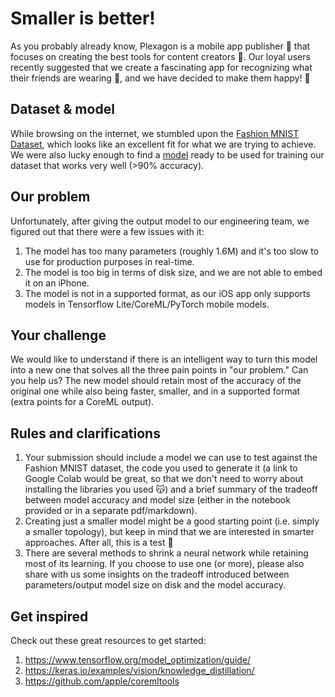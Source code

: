 # Smaller is better!

As you probably already know, Plexagon is a mobile app publisher 📱 that focuses on creating the best tools for content creators 🌅. Our loyal users recently suggested that we create a fascinating app for recognizing what their friends are wearing 👘, and we have decided to make them happy! 👾


## Dataset & model

While browsing on the internet, we stumbled upon the [Fashion MNIST Dataset](https://github.com/zalandoresearch/fashion-mnist), which looks like an excellent fit for what we are trying to achieve. We were also lucky enough to find a [model](fashion_mnist.py) ready to be used for training our dataset that works very well (>90% accuracy).


## Our problem

Unfortunately, after giving the output model to our engineering team, we figured out that there were a few issues with it:
1) The model has too many parameters (roughly 1.6M) and it's too slow to use for production purposes in real-time.
2) The model is too big in terms of disk size, and we are not able to embed it on an iPhone.
3) The model is not in a supported format, as our iOS app only supports models in Tensorflow Lite/CoreML/PyTorch mobile models.


## Your challenge

We would like to understand if there is an intelligent way to turn this model into a new one that solves all the three pain points in "our problem." Can you help us? The new model should retain most of the accuracy of the original one while also being faster, smaller, and in a supported format (extra points for a CoreML output).


## Rules and clarifications

1) Your submission should include a model we can use to test against the Fashion MNIST dataset, the code you used to generate it (a link to Google Colab would be great, so that we don't need to worry about installing the libraries you used 😽) and a brief summary of the tradeoff between model accuracy and model size (either in the notebook provided or in a separate pdf/markdown).
2) Creating just a smaller model might be a good starting point (i.e. simply a smaller topology), but keep in mind that we are interested in smarter approaches. After all, this is a test 👻
3) There are several methods to shrink a neural network while retaining most of its learning. If you choose to use one (or more), please also share with us some insights on the tradeoff introduced between parameters/output model size on disk and the model accuracy.


## Get inspired

Check out these great resources to get started:
1) https://www.tensorflow.org/model_optimization/guide/
2) https://keras.io/examples/vision/knowledge_distillation/
3) https://github.com/apple/coremltools
